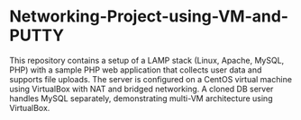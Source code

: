 # Networking-Project-using-VM-and-PUTTY
This repository contains a setup of a LAMP stack (Linux, Apache, MySQL, PHP) with a sample PHP web application that collects user data and supports file uploads. 
The server is configured on a CentOS virtual machine using VirtualBox with NAT and bridged networking. 
A cloned DB server handles MySQL separately, demonstrating multi-VM architecture using VirtualBox.
